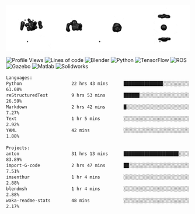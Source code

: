 ![cubes](https://github.com/imsenthur/imsenthur/blob/master/cubes.gif)

<!--START_SECTION:waka-->
![Profile Views](http://img.shields.io/badge/Profile%20views-203-blue)
![Lines of code](https://img.shields.io/badge/From%20%22Hello%2C%20World%21%22%2C%20I%27ve%20written-598592%20lines%20of%20code-blue)
![Blender](https://img.shields.io/badge/-Blender-orange)
![Python](https://img.shields.io/badge/-Python-blue)
![TensorFlow](https://img.shields.io/badge/-TensorFlow-ff8c00)
![ROS](https://img.shields.io/badge/-ROS-20b2aa)
![Gazebo](https://img.shields.io/badge/-Gazebo-lightgrey)
![Matlab](https://img.shields.io/badge/-Matlab-ffd700)
![Solidworks](https://img.shields.io/badge/-Solidworks-red)
```text
Languages: 
Python                   22 hrs 43 mins      ███████████████░░░░░░░░░░   61.08% 
reStructuredText         9 hrs 53 mins       ██████░░░░░░░░░░░░░░░░░░░   26.59% 
Markdown                 2 hrs 42 mins       █░░░░░░░░░░░░░░░░░░░░░░░░   7.27% 
Text                     1 hr 5 mins         ░░░░░░░░░░░░░░░░░░░░░░░░░   2.92% 
YAML                     42 mins             ░░░░░░░░░░░░░░░░░░░░░░░░░   1.88%

Projects: 
anton                    31 hrs 13 mins      █████████████████████░░░░   83.89% 
import-G-code            2 hrs 47 mins       ██░░░░░░░░░░░░░░░░░░░░░░░   7.51% 
imsenthur                1 hr 4 mins         ░░░░░░░░░░░░░░░░░░░░░░░░░   2.88% 
blendmsh                 1 hr 4 mins         ░░░░░░░░░░░░░░░░░░░░░░░░░   2.88% 
waka-readme-stats        48 mins             ░░░░░░░░░░░░░░░░░░░░░░░░░   2.17%
```


<!--END_SECTION:waka-->
